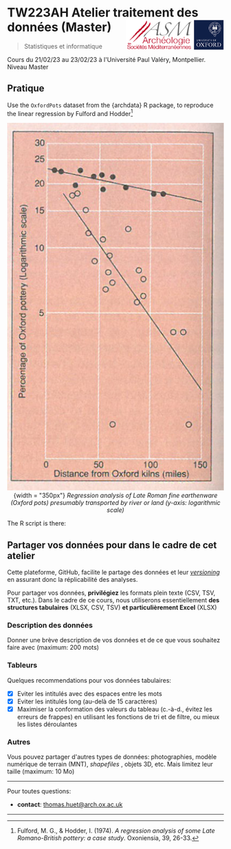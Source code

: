 # TW223AH Atelier traitement des données (Master) <img src="../../../img/inst-uni-oxford.png" height='70px' align="right"/><img src="../../../img/inst-asm-cnrs.png" height='70px' align="right"/>
> Statistiques et informatique 

Cours du 21/02/23 au 23/02/23 à l'Université Paul Valéry, Montpellier. Niveau Master

## Pratique

Use the `OxfordPots` dataset from the {archdata} R package, to reproduce the linear regression by Fulford and Hodder[^1]

<center>

![](../images/art-pottery-OxfordPots.jpg){width = "350px"}
<em> Regression analysis of Late Roman fine earthenware (Oxford pots) presumably transported by river or land (y-axis: logarithmic scale)</em>

</center>

The R script is there: 

## Partager vos données pour dans le cadre de cet atelier

Cette plateforme, GitHub, facilite le partage des données et leur [*versioning*](https://docs.github.com/en/get-started/using-git/about-git) en assurant donc la réplicabilité des analyses.  

Pour partager vos données, **privilégiez** les formats plein texte (CSV, TSV, TXT, etc.). Dans le cadre de ce cours, nous utiliserons essentiellement **des structures tabulaires** (XLSX, CSV, TSV) **et particulièrement Excel** (XLSX)

### Description des données

Donner une brève description de vos données et de ce que vous souhaitez faire avec (maximum: 200 mots)

### Tableurs

Quelques recommendations pour vos données tabulaires:

- [X] Eviter les intitulés avec des espaces entre les mots
- [X] Eviter les intitulés long (au-delà de 15 caractères)
- [X] Maximiser la conformation des valeurs du tableau (c.-à-d., évitez les erreurs de frappes) en utilisant les fonctions de tri et de filtre, ou mieux les listes déroulantes 

### Autres

Vous pouvez partager d'autres types de données: photographies, modèle numérique de terrain (MNT), *shapefiles* , objets 3D, etc. Mais limitez leur taille (maximum: 10 Mo)

---

Pour toutes questions:

- **contact**: thomas.huet@arch.ox.ac.uk

---

[^1]: Fulford, M. G., & Hodder, I. (1974). *A regression analysis of some Late Romano-British pottery: a case study*. Oxoniensia, 39, 26-33.
